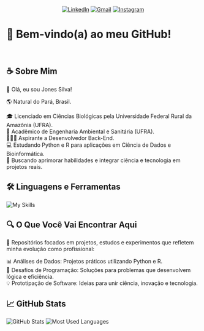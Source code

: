 <div align="center">

[![LinkedIn](https://img.shields.io/badge/-LinkedIn-0077B5?style=for-the-badge&logo=linkedin&logoColor=white)](https://www.linkedin.com/in/jhonestiago)
[![Gmail](https://img.shields.io/badge/-Gmail-D14836?style=for-the-badge&logo=gmail&logoColor=white)](mailto:jonestiago.94@gmail.com)
[![Instagram](https://img.shields.io/badge/-Instagram-E4405F?style=for-the-badge&logo=instagram&logoColor=white)](https://www.instagram.com/jonestiago)

</div>

# 🚩 Bem-vindo(a) ao meu GitHub!
<br>

## ☕ Sobre Mim
👋 Olá, eu sou Jones Silva!  
  
🌎 Natural do Pará, Brasil.  
  
🎓 Licenciado em Ciências Biológicas pela Universidade Federal Rural da Amazônia (UFRA).  
📖 Acadêmico de Engenharia Ambiental e Sanitária (UFRA).  
👨🏻‍💻 Aspirante a Desenvolvedor Back-End.  
💻 Estudando Python e R para aplicações em Ciência de Dados e Bioinformática.  
🎯 Buscando aprimorar habilidades e integrar ciência e tecnologia em projetos reais.  
  
## 🛠️ Linguagens e Ferramentas
![My Skills](https://skillicons.dev/icons?i=py,r,java,dart,vscode,qt,flutter)

## 🔍 O Que Você Vai Encontrar Aqui
📂 Repositórios focados em projetos, estudos e experimentos que refletem minha evolução como profissional:  
  
📊 Análises de Dados: Projetos práticos utilizando Python e R.  
🧩 Desafios de Programação: Soluções para problemas que desenvolvem lógica e eficiência.  
💡 Prototipação de Software: Ideias para unir ciência, inovação e tecnologia.  

## 📈 GitHub Stats
![GitHub Stats](https://github-readme-stats.vercel.app/api?username=jhonestiago&theme=transparent&bg_color=000000&border_color=006400&show_icons=true&icon_color=32CD32&title_color=32CD32&hide_title=true&text_color=FFFFFF)
![Most Used Languages](https://github-readme-stats.vercel.app/api/top-langs?username=jhonestiago&locale=en&theme=transparent&bg_color=000000&border_color=006400&layout=compact&langs_count=5&card_width=320&langs_count=5&show_icons=true&hide_border=false&title_color=32CD32&text_color=FFFFFF)
